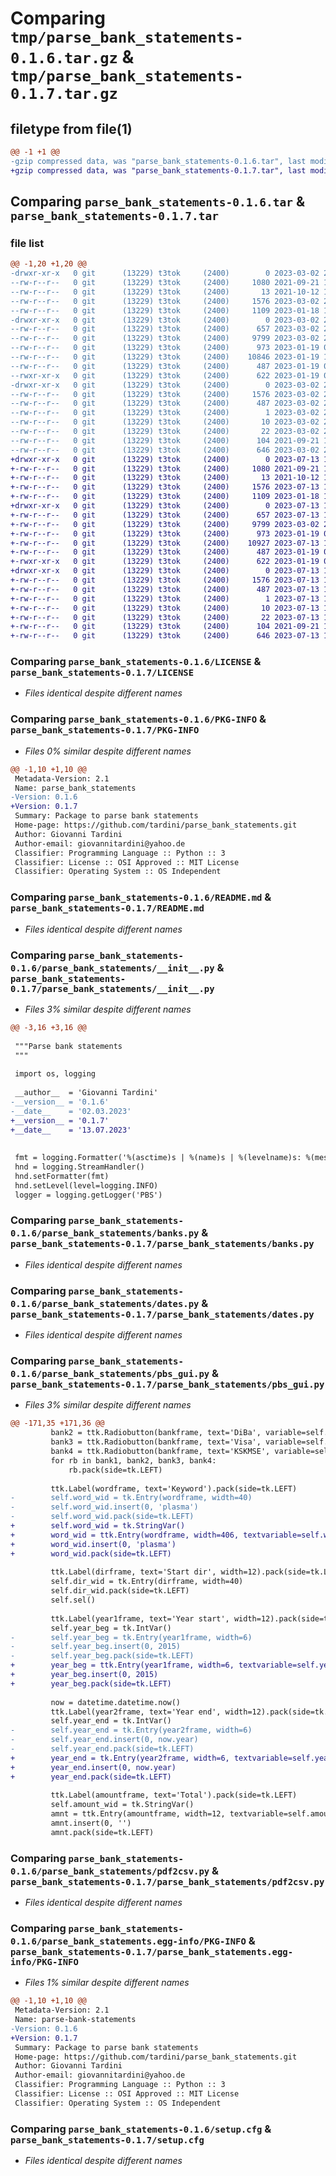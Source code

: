 # Comparing `tmp/parse_bank_statements-0.1.6.tar.gz` & `tmp/parse_bank_statements-0.1.7.tar.gz`

## filetype from file(1)

```diff
@@ -1 +1 @@
-gzip compressed data, was "parse_bank_statements-0.1.6.tar", last modified: Thu Mar  2 20:26:14 2023, max compression
+gzip compressed data, was "parse_bank_statements-0.1.7.tar", last modified: Thu Jul 13 14:45:19 2023, max compression
```

## Comparing `parse_bank_statements-0.1.6.tar` & `parse_bank_statements-0.1.7.tar`

### file list

```diff
@@ -1,20 +1,20 @@
-drwxr-xr-x   0 git      (13229) t3tok     (2400)        0 2023-03-02 20:26:14.000000 parse_bank_statements-0.1.6/
--rw-r--r--   0 git      (13229) t3tok     (2400)     1080 2021-09-21 19:19:04.000000 parse_bank_statements-0.1.6/LICENSE
--rw-r--r--   0 git      (13229) t3tok     (2400)       13 2021-10-12 10:17:43.000000 parse_bank_statements-0.1.6/MANIFEST.in
--rw-r--r--   0 git      (13229) t3tok     (2400)     1576 2023-03-02 20:26:14.000000 parse_bank_statements-0.1.6/PKG-INFO
--rw-r--r--   0 git      (13229) t3tok     (2400)     1109 2023-01-18 17:34:48.000000 parse_bank_statements-0.1.6/README.md
-drwxr-xr-x   0 git      (13229) t3tok     (2400)        0 2023-03-02 20:26:14.000000 parse_bank_statements-0.1.6/parse_bank_statements/
--rw-r--r--   0 git      (13229) t3tok     (2400)      657 2023-03-02 20:23:24.000000 parse_bank_statements-0.1.6/parse_bank_statements/__init__.py
--rw-r--r--   0 git      (13229) t3tok     (2400)     9799 2023-03-02 20:25:13.000000 parse_bank_statements-0.1.6/parse_bank_statements/banks.py
--rw-r--r--   0 git      (13229) t3tok     (2400)      973 2023-01-19 09:37:51.000000 parse_bank_statements-0.1.6/parse_bank_statements/dates.py
--rw-r--r--   0 git      (13229) t3tok     (2400)    10846 2023-01-19 10:07:01.000000 parse_bank_statements-0.1.6/parse_bank_statements/pbs_gui.py
--rw-r--r--   0 git      (13229) t3tok     (2400)      487 2023-01-19 09:37:51.000000 parse_bank_statements-0.1.6/parse_bank_statements/pbs_style.py
--rwxr-xr-x   0 git      (13229) t3tok     (2400)      622 2023-01-19 09:37:51.000000 parse_bank_statements-0.1.6/parse_bank_statements/pdf2csv.py
-drwxr-xr-x   0 git      (13229) t3tok     (2400)        0 2023-03-02 20:26:14.000000 parse_bank_statements-0.1.6/parse_bank_statements.egg-info/
--rw-r--r--   0 git      (13229) t3tok     (2400)     1576 2023-03-02 20:26:14.000000 parse_bank_statements-0.1.6/parse_bank_statements.egg-info/PKG-INFO
--rw-r--r--   0 git      (13229) t3tok     (2400)      487 2023-03-02 20:26:14.000000 parse_bank_statements-0.1.6/parse_bank_statements.egg-info/SOURCES.txt
--rw-r--r--   0 git      (13229) t3tok     (2400)        1 2023-03-02 20:26:14.000000 parse_bank_statements-0.1.6/parse_bank_statements.egg-info/dependency_links.txt
--rw-r--r--   0 git      (13229) t3tok     (2400)       10 2023-03-02 20:26:14.000000 parse_bank_statements-0.1.6/parse_bank_statements.egg-info/requires.txt
--rw-r--r--   0 git      (13229) t3tok     (2400)       22 2023-03-02 20:26:14.000000 parse_bank_statements-0.1.6/parse_bank_statements.egg-info/top_level.txt
--rw-r--r--   0 git      (13229) t3tok     (2400)      104 2021-09-21 19:23:22.000000 parse_bank_statements-0.1.6/pyproject.toml
--rw-r--r--   0 git      (13229) t3tok     (2400)      646 2023-03-02 20:26:14.000000 parse_bank_statements-0.1.6/setup.cfg
+drwxr-xr-x   0 git      (13229) t3tok     (2400)        0 2023-07-13 14:45:19.000000 parse_bank_statements-0.1.7/
+-rw-r--r--   0 git      (13229) t3tok     (2400)     1080 2021-09-21 19:19:04.000000 parse_bank_statements-0.1.7/LICENSE
+-rw-r--r--   0 git      (13229) t3tok     (2400)       13 2021-10-12 10:17:43.000000 parse_bank_statements-0.1.7/MANIFEST.in
+-rw-r--r--   0 git      (13229) t3tok     (2400)     1576 2023-07-13 14:45:19.000000 parse_bank_statements-0.1.7/PKG-INFO
+-rw-r--r--   0 git      (13229) t3tok     (2400)     1109 2023-01-18 17:34:48.000000 parse_bank_statements-0.1.7/README.md
+drwxr-xr-x   0 git      (13229) t3tok     (2400)        0 2023-07-13 14:45:19.000000 parse_bank_statements-0.1.7/parse_bank_statements/
+-rw-r--r--   0 git      (13229) t3tok     (2400)      657 2023-07-13 14:41:57.000000 parse_bank_statements-0.1.7/parse_bank_statements/__init__.py
+-rw-r--r--   0 git      (13229) t3tok     (2400)     9799 2023-03-02 20:25:13.000000 parse_bank_statements-0.1.7/parse_bank_statements/banks.py
+-rw-r--r--   0 git      (13229) t3tok     (2400)      973 2023-01-19 09:37:51.000000 parse_bank_statements-0.1.7/parse_bank_statements/dates.py
+-rw-r--r--   0 git      (13229) t3tok     (2400)    10927 2023-07-13 14:44:49.000000 parse_bank_statements-0.1.7/parse_bank_statements/pbs_gui.py
+-rw-r--r--   0 git      (13229) t3tok     (2400)      487 2023-01-19 09:37:51.000000 parse_bank_statements-0.1.7/parse_bank_statements/pbs_style.py
+-rwxr-xr-x   0 git      (13229) t3tok     (2400)      622 2023-01-19 09:37:51.000000 parse_bank_statements-0.1.7/parse_bank_statements/pdf2csv.py
+drwxr-xr-x   0 git      (13229) t3tok     (2400)        0 2023-07-13 14:45:19.000000 parse_bank_statements-0.1.7/parse_bank_statements.egg-info/
+-rw-r--r--   0 git      (13229) t3tok     (2400)     1576 2023-07-13 14:45:19.000000 parse_bank_statements-0.1.7/parse_bank_statements.egg-info/PKG-INFO
+-rw-r--r--   0 git      (13229) t3tok     (2400)      487 2023-07-13 14:45:19.000000 parse_bank_statements-0.1.7/parse_bank_statements.egg-info/SOURCES.txt
+-rw-r--r--   0 git      (13229) t3tok     (2400)        1 2023-07-13 14:45:19.000000 parse_bank_statements-0.1.7/parse_bank_statements.egg-info/dependency_links.txt
+-rw-r--r--   0 git      (13229) t3tok     (2400)       10 2023-07-13 14:45:19.000000 parse_bank_statements-0.1.7/parse_bank_statements.egg-info/requires.txt
+-rw-r--r--   0 git      (13229) t3tok     (2400)       22 2023-07-13 14:45:19.000000 parse_bank_statements-0.1.7/parse_bank_statements.egg-info/top_level.txt
+-rw-r--r--   0 git      (13229) t3tok     (2400)      104 2021-09-21 19:23:22.000000 parse_bank_statements-0.1.7/pyproject.toml
+-rw-r--r--   0 git      (13229) t3tok     (2400)      646 2023-07-13 14:45:19.000000 parse_bank_statements-0.1.7/setup.cfg
```

### Comparing `parse_bank_statements-0.1.6/LICENSE` & `parse_bank_statements-0.1.7/LICENSE`

 * *Files identical despite different names*

### Comparing `parse_bank_statements-0.1.6/PKG-INFO` & `parse_bank_statements-0.1.7/PKG-INFO`

 * *Files 0% similar despite different names*

```diff
@@ -1,10 +1,10 @@
 Metadata-Version: 2.1
 Name: parse_bank_statements
-Version: 0.1.6
+Version: 0.1.7
 Summary: Package to parse bank statements
 Home-page: https://github.com/tardini/parse_bank_statements.git
 Author: Giovanni Tardini
 Author-email: giovannitardini@yahoo.de
 Classifier: Programming Language :: Python :: 3
 Classifier: License :: OSI Approved :: MIT License
 Classifier: Operating System :: OS Independent
```

### Comparing `parse_bank_statements-0.1.6/README.md` & `parse_bank_statements-0.1.7/README.md`

 * *Files identical despite different names*

### Comparing `parse_bank_statements-0.1.6/parse_bank_statements/__init__.py` & `parse_bank_statements-0.1.7/parse_bank_statements/__init__.py`

 * *Files 3% similar despite different names*

```diff
@@ -3,16 +3,16 @@
 
 """Parse bank statements
 """
 
 import os, logging
 
 __author__  = 'Giovanni Tardini'
-__version__ = '0.1.6'
-__date__    = '02.03.2023'
+__version__ = '0.1.7'
+__date__    = '13.07.2023'
 
 
 fmt = logging.Formatter('%(asctime)s | %(name)s | %(levelname)s: %(message)s', '%Y-%m-%d %H:%M:%S')
 hnd = logging.StreamHandler()
 hnd.setFormatter(fmt)
 hnd.setLevel(level=logging.INFO)
 logger = logging.getLogger('PBS')
```

### Comparing `parse_bank_statements-0.1.6/parse_bank_statements/banks.py` & `parse_bank_statements-0.1.7/parse_bank_statements/banks.py`

 * *Files identical despite different names*

### Comparing `parse_bank_statements-0.1.6/parse_bank_statements/dates.py` & `parse_bank_statements-0.1.7/parse_bank_statements/dates.py`

 * *Files identical despite different names*

### Comparing `parse_bank_statements-0.1.6/parse_bank_statements/pbs_gui.py` & `parse_bank_statements-0.1.7/parse_bank_statements/pbs_gui.py`

 * *Files 3% similar despite different names*

```diff
@@ -171,35 +171,36 @@
         bank2 = ttk.Radiobutton(bankframe, text='DiBa', variable=self.bank_wid, value='diba', command=self.sel)
         bank3 = ttk.Radiobutton(bankframe, text='Visa', variable=self.bank_wid, value='visa', command=self.sel)
         bank4 = ttk.Radiobutton(bankframe, text='KSKMSE', variable=self.bank_wid, value='kskmse', command=self.sel)
         for rb in bank1, bank2, bank3, bank4:
             rb.pack(side=tk.LEFT)
 
         ttk.Label(wordframe, text='Keyword').pack(side=tk.LEFT)
-        self.word_wid = tk.Entry(wordframe, width=40)
-        self.word_wid.insert(0, 'plasma')
-        self.word_wid.pack(side=tk.LEFT)
+        self.word_wid = tk.StringVar()
+        word_wid = ttk.Entry(wordframe, width=406, textvariable=self.word_wid)
+        word_wid.insert(0, 'plasma')
+        word_wid.pack(side=tk.LEFT)
 
         ttk.Label(dirframe, text='Start dir', width=12).pack(side=tk.LEFT)
         self.dir_wid = tk.Entry(dirframe, width=40)
         self.dir_wid.pack(side=tk.LEFT)
         self.sel()
 
         ttk.Label(year1frame, text='Year start', width=12).pack(side=tk.LEFT)
         self.year_beg = tk.IntVar()
-        self.year_beg = tk.Entry(year1frame, width=6)
-        self.year_beg.insert(0, 2015)
-        self.year_beg.pack(side=tk.LEFT)
+        year_beg = ttk.Entry(year1frame, width=6, textvariable=self.year_beg)
+        year_beg.insert(0, 2015)
+        year_beg.pack(side=tk.LEFT)
 
         now = datetime.datetime.now()
         ttk.Label(year2frame, text='Year end', width=12).pack(side=tk.LEFT)
         self.year_end = tk.IntVar()
-        self.year_end = tk.Entry(year2frame, width=6)
-        self.year_end.insert(0, now.year)
-        self.year_end.pack(side=tk.LEFT)
+        year_end = tk.Entry(year2frame, width=6, textvariable=self.year_end)
+        year_end.insert(0, now.year)
+        year_end.pack(side=tk.LEFT)
 
         ttk.Label(amountframe, text='Total').pack(side=tk.LEFT)
         self.amount_wid = tk.StringVar()
         amnt = ttk.Entry(amountframe, width=12, textvariable=self.amount_wid)
         amnt.insert(0, '')
         amnt.pack(side=tk.LEFT)
```

### Comparing `parse_bank_statements-0.1.6/parse_bank_statements/pdf2csv.py` & `parse_bank_statements-0.1.7/parse_bank_statements/pdf2csv.py`

 * *Files identical despite different names*

### Comparing `parse_bank_statements-0.1.6/parse_bank_statements.egg-info/PKG-INFO` & `parse_bank_statements-0.1.7/parse_bank_statements.egg-info/PKG-INFO`

 * *Files 1% similar despite different names*

```diff
@@ -1,10 +1,10 @@
 Metadata-Version: 2.1
 Name: parse-bank-statements
-Version: 0.1.6
+Version: 0.1.7
 Summary: Package to parse bank statements
 Home-page: https://github.com/tardini/parse_bank_statements.git
 Author: Giovanni Tardini
 Author-email: giovannitardini@yahoo.de
 Classifier: Programming Language :: Python :: 3
 Classifier: License :: OSI Approved :: MIT License
 Classifier: Operating System :: OS Independent
```

### Comparing `parse_bank_statements-0.1.6/setup.cfg` & `parse_bank_statements-0.1.7/setup.cfg`

 * *Files identical despite different names*

